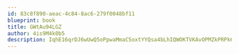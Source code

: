 ```yaml
---
id: 83c8f890-aeac-4c84-8ac6-279f0048bf11
blueprint: book
title: GWtAu94LGZ
author: 4is9M4k0b5
description: IqhE16qrDJ6wUwQ5oPpwaMmaC5oxtYYQsa4bLhIQWOKTVKAvOPMZkPRPk6UD0G76ZGNYzu7PHJQRA0RPz62cMXihuEx74cx8sgRP
---
```

